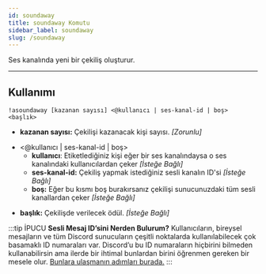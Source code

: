 ```yaml
---
id: soundaway
title: soundaway Komutu
sidebar_label: soundaway
slug: /soundaway
---
```

Ses kanalında yeni bir çekiliş oluşturur.

---

## Kullanımı

`!asoundaway [kazanan sayısı] <@kullanıcı | ses-kanal-id | boş> <başlık>`

- **kazanan sayısı:** Çekilişi kazanacak kişi sayısı. *[Zorunlu]*
* <@kullanıcı | ses-kanal-id | boş>
  - **kullanıcı**: Etiketlediğiniz kişi eğer bir ses kanalındaysa o ses kanalındaki kullanıcılardan çeker *[İsteğe Bağlı]*
  - **ses-kanal-id:** Çekiliş yapmak istediğiniz sesli kanalın ID'si *[İsteğe Bağlı]*
  - **boş:** Eğer bu kısmı boş burakırsanız çekilişi sunucunuzdaki tüm sesli kanallardan çeker *[İsteğe Bağlı]*
- **başlık:** Çekilişde verilecek ödül. *[İsteğe Bağlı]*

:::tip İPUCU
**Sesli Mesaj ID’sini Nerden Bulurum?** Kullanıcıların, bireysel mesajların ve tüm Discord sunucuların çeşitli noktalarda kullanılabilecek çok basamaklı ID numaraları var. Discord’u bu ID numaraların hiçbirini bilmeden kullanabilirsin ama ilerde bir ihtimal bunlardan birini öğrenmen gereken bir mesele olur. [Bunlara ulaşmanın adımları burada.](https://support.discord.com/hc/tr/articles/206346498-Kullan%C4%B1c%C4%B1-Sunucu-Mesaj-ID-sini-Nerden-Bulurum-)
:::
